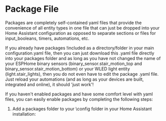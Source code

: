 # Package File

Packages are completely self-contained yaml files that provide the convenience of all entity types in one file that can just be dropped into your Home Assistant configuration as opposed to separate sections or files for input_booleans, timers, automations, etc.  

If you already have packages !included as a directory/folder in your main configuration.yaml file, then you can just download this .yaml file directly into your packages folder and as long as you have not changed the name of your ESPHome binary sensors (binary_sensor.stair_motion_top and binary_sensor.stair_motion_bottom) or your WLED light entity (light.stair_lights), then you do not even have to edit the package .yaml file.  Just reload your automations (and as long as your devices are built, integrated and online), it should 'just work'!

If you haven't enabled packages and have some comfort level with yaml files, you can easily enable packages by completing the following steps:

1. Add a packages folder to your \config folder in your Home Assistant installation:

